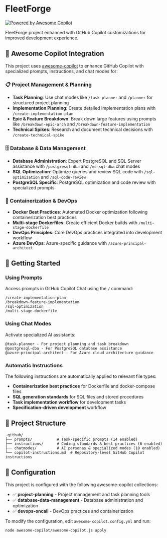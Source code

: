 # FleetForge

[![Powered by Awesome Copilot](https://img.shields.io/badge/Powered_by-Awesome_Copilot-blue?logo=githubcopilot)](https://aka.ms/awesome-github-copilot)

FleetForge project enhanced with GitHub Copilot customizations for improved development experience.

## 🤖 Awesome Copilot Integration

This project uses [awesome-copilot](https://github.com/astrosteveo/awesome-copilot) to enhance GitHub Copilot with specialized prompts, instructions, and chat modes for:

### 📋 Project Management & Planning
- **Task Planning**: Use chat modes like `/task-planner` and `/planner` for structured project planning
- **Implementation Planning**: Create detailed implementation plans with `/create-implementation-plan`
- **Epic & Feature Breakdown**: Break down large features using prompts like `/breakdown-epic-arch` and `/breakdown-feature-implementation`
- **Technical Spikes**: Research and document technical decisions with `/create-technical-spike`

### 🗄️ Database & Data Management
- **Database Administration**: Expert PostgreSQL and SQL Server assistance with `/postgresql-dba` and `/ms-sql-dba` chat modes
- **SQL Optimization**: Optimize queries and review SQL code with `/sql-optimization` and `/sql-code-review`
- **PostgreSQL Specific**: PostgreSQL optimization and code review with specialized prompts

### 🐳 Containerization & DevOps
- **Docker Best Practices**: Automated Docker optimization following containerization best practices
- **Multi-stage Dockerfiles**: Create efficient Docker builds with `/multi-stage-dockerfile`
- **DevOps Principles**: Core DevOps practices integrated into development workflow
- **Azure DevOps**: Azure-specific guidance with `/azure-principal-architect`

## 🚀 Getting Started

### Using Prompts
Access prompts in GitHub Copilot Chat using the `/` command:
```
/create-implementation-plan
/breakdown-feature-implementation
/sql-optimization
/multi-stage-dockerfile
```

### Using Chat Modes
Activate specialized AI assistants:
```
@task-planner - For project planning and task breakdown
@postgresql-dba - For PostgreSQL database assistance  
@azure-principal-architect - For Azure cloud architecture guidance
```

### Automatic Instructions
The following instructions are automatically applied to relevant file types:
- **Containerization best practices** for Dockerfile and docker-compose files
- **SQL generation standards** for SQL files and stored procedures
- **Task implementation workflow** for development tasks
- **Specification-driven development** workflow

## 📁 Project Structure

```
.github/
├── prompts/           # Task-specific prompts (14 enabled)
├── instructions/      # Coding standards & best practices (6 enabled)  
├── chatmodes/         # AI personas & specialized modes (10 enabled)
└── copilot-instructions.md  # Repository-level GitHub Copilot instructions
```

## 🔧 Configuration

This project is configured with the following awesome-copilot collections:
- ✅ **project-planning** - Project management and task planning tools
- ✅ **database-data-management** - Database administration and optimization
- ✅ **devops-oncall** - DevOps practices and containerization

To modify the configuration, edit `awesome-copilot.config.yml` and run:
```bash
node awesome-copilot/awesome-copilot.js apply
```